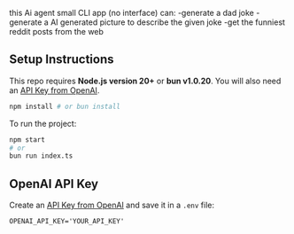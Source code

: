 this Ai agent small CLI app (no interface) can: 
-generate a dad joke 
-generate a AI generated picture to describe the given joke
-get the funniest reddit posts from the web

## Setup Instructions

This repo requires **Node.js version 20+** or **bun v1.0.20**.
You will also need an [API Key from OpenAI](https://platform.openai.com/settings/organization/api-keys).

```bash
npm install # or bun install
```

To run the project:

```bash
npm start
# or
bun run index.ts
```

## OpenAI API Key

Create an [API Key from OpenAI](https://platform.openai.com/settings/organization/api-keys) and save it in a `.env` file:

```
OPENAI_API_KEY='YOUR_API_KEY'
```
